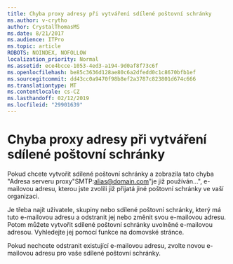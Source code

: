 ```yaml
---
title: Chyba proxy adresy při vytváření sdílené poštovní schránky
ms.author: v-crytho
author: CrystalThomasMS
ms.date: 8/21/2017
ms.audience: ITPro
ms.topic: article
ROBOTS: NOINDEX, NOFOLLOW
localization_priority: Normal
ms.assetid: ece4bcce-1053-4ed3-a194-9d0af8f73c6f
ms.openlocfilehash: be85c3636d128ae80c6a2dfedd0c1c8670bfb1ef
ms.sourcegitcommit: dd43cc0a9470f98b8ef2a3787c823801d674c666
ms.translationtype: MT
ms.contentlocale: cs-CZ
ms.lasthandoff: 02/12/2019
ms.locfileid: "29901639"
---
```

# <a name="proxy-address-error-while-creating-a-shared-mailbox"></a>Chyba proxy adresy při vytváření sdílené poštovní schránky

Pokud chcete vytvořit sdílené poštovní schránky a zobrazila tato chyba "Adresa serveru proxy"SMTP:alias@domain.com"je již používán...", e-mailovou adresu, kterou jste zvolili již přijatá jiné poštovní schránky ve vaší organizaci.
  
Je třeba najít uživatele, skupiny nebo sdílené poštovní schránky, který má tuto e-mailovou adresu a odstranit jej nebo změnit svou e-mailovou adresu. Potom můžete vytvořit sdílené poštovní schránky uvolněné e-mailovou adresou. Vyhledejte jej pomocí funkce na domovské stránce.
  
Pokud nechcete odstranit existující e-mailovou adresu, zvolte novou e-mailovou adresu pro vaše sdílené poštovní schránky.
  

